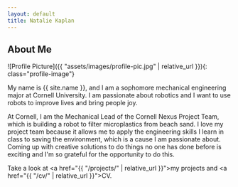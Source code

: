 ```yaml
---
layout: default
title: Natalie Kaplan
---
```


## About Me


![Profile Picture]({{ "assets/images/profile-pic.jpg" | relative_url }}){: class="profile-image"}

 
My name is {{ site.name }}, and I am a sophomore mechanical engineering major at Cornell University. I am passionate about robotics and I want to use robots to improve lives and bring people joy. 

At Cornell, I am the Mechanical Lead of the Cornell Nexus Project Team, which is building a robot to filter microplastics from beach sand. I love my project team because it allows me to apply the engineering skills I learn in class to saving the environment, which is a cause I am passionate about. Coming up with creative solutions to do things no one has done before is exciting and I'm so grateful for the opportunity to do this. 

Take a look at <a href="{{ "/projects/" | relative_url }}">my projects</a> and <a href="{{ "/cv/" | relative_url }}">CV</a>.
